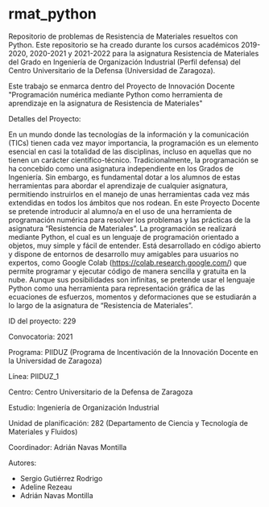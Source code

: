 # rmat_python

Repositorio de problemas de Resistencia de Materiales resueltos con Python. Este repositorio se ha creado durante los cursos académicos 2019-2020, 2020-2021 y 2021-2022 para la asignatura Resistencia de Materiales del Grado en Ingeniería de Organización Industrial (Perfil defensa) del Centro Universitario de la Defensa (Universidad de Zaragoza).

Este trabajo se enmarca dentro del Proyecto de Innovación Docente "Programación numérica mediante Python como herramienta de aprendizaje en la asignatura de Resistencia de Materiales"

Detalles del Proyecto:

En un mundo donde las tecnologías de la información y la comunicación (TICs) tienen cada vez mayor importancia, la programación es un elemento esencial en casi la totalidad de las disciplinas, incluso en aquellas que no tienen un carácter científico-técnico. Tradicionalmente, la programación se ha concebido como una asignatura independiente en los Grados de Ingeniería. Sin embargo, es fundamental dotar a los alumnos de estas herramientas para abordar el aprendizaje de cualquier asignatura, permitiendo instruirlos en el manejo de unas herramientas cada vez más extendidas en todos los ámbitos que nos rodean. En este Proyecto Docente se pretende introducir al alumno/a en el uso de una herramienta de programación numérica para resolver los problemas y las prácticas de la asignatura “Resistencia de Materiales”. La programación se realizará mediante Python, el cual es un lenguaje de programación orientado a objetos, muy simple y fácil de entender. Está desarrollado en código abierto y dispone de entornos de desarrollo muy amigables para usuarios no expertos, como Google Colab (https://colab.research.google.com/) que permite programar y ejecutar código de manera sencilla y gratuita en la nube. Aunque sus posibilidades son infinitas, se pretende usar el lenguaje Python como una herramienta para representación gráfica de las ecuaciones de esfuerzos, momentos y deformaciones que se estudiarán a lo largo de la asignatura de “Resistencia de Materiales”.

ID del proyecto: 	229

Convocatoria: 	2021

Programa: 	PIIDUZ (Programa de Incentivación de la Innovación Docente en la Universidad de Zaragoza)

Línea: 	PIIDUZ_1

Centro: 	Centro Universitario de la Defensa de Zaragoza

Estudio: 	Ingeniería de Organización Industrial

Unidad de planificación: 	282 (Departamento de Ciencia y Tecnología de Materiales y Fluidos)

Coordinador: 	Adrián Navas Montilla

Autores:

- Sergio Gutiérrez Rodrigo
- Adeline Rezeau
- Adrián Navas Montilla

